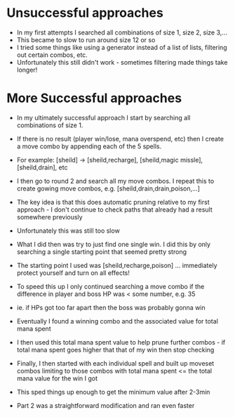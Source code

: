 # Unsuccessful approaches

- In my first attempts I searched all combinations of size 1, size 2, size 3,...
- This became to slow to run around size 12 or so
- I tried some things like using a generator instead of a list of lists, filtering out certain combos, etc.
- Unfortunately this still didn't work - sometimes filtering made things take longer!

# More Successful approaches

- In my ultimately successful approach I start by searching all combinations of size 1.
- If there is no result (player win/lose, mana overspend, etc) then I create a move combo by appending each of the 5 spells.
- For example: [sheild] -> [sheild,recharge], [sheild,magic missle], [sheild,drain], etc
- I then go to round 2 and search all my move combos.  I repeat this to create gowing move combos, e.g. [sheild,drain,drain,poison,...]
- The key idea is that this does automatic pruning relative to my first approach - I don't continue to check paths that already had a result somewhere previously
- Unfortunately this was still too slow
- What I did then was try to just find one single win.  I did this by only searching a single starting point that seemed pretty strong
- The starting point I used was [sheild,recharge,poison] ... immediately protect yourself and turn on all effects!
- To speed this up I only continued searching a move combo if the difference in player and boss HP was < some number, e.g. 35
- ie. if HPs got too far apart then the boss was probably gonna win
- Eventually I found a winning combo and the associated value for total mana spent
- I then used this total mana spent value to help prune further combos - if total mana spent goes higher that that of my win then stop checking
- Finally, I then started with each individual spell and built up moveset combos limiting to those combos with total mana spent <= the total mana value for the win I got
- This sped things up enough to get the minimum value after 2-3min

- Part 2 was a straightforward modification and ran even faster
